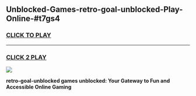 
## Unblocked-Games-retro-goal-unblocked-Play-Online-#t7gs4
<h3>
<a href="https://premium.freeplayer.one?title=retro-goal-unblocked&ref=27F">CLICK TO PLAY</a></h3>
<hr>

<h3>
<a href="https://premium.freeplayer.one?title=retro-goal-unblocked&ref=27F">CLICK 2 PLAY</a>
  
</h3>

<a href="https://premium.freeplayer.one?title=retro-goal-unblocked&ref=27F"><img src="https://clearcache.store/games.png"></a>


**retro-goal-unblocked games unblocked: Your Gateway to Fun and Accessible Online Gaming**
